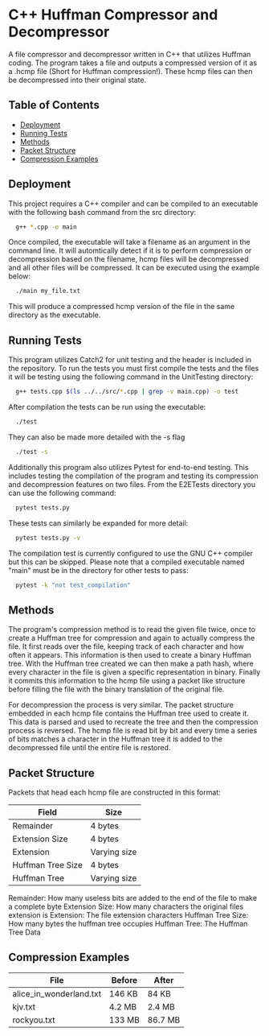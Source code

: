 # C++ Huffman Compressor and Decompressor

A file compressor and decompressor written in C++ that utilizes Huffman coding. The program takes a file and outputs a compressed version of it as a .hcmp file (Short for Huffman compression!). These hcmp files can then be decompressed into their original state.

## Table of Contents

- [Deployment](#deployment)
- [Running Tests](#running-tests)
- [Methods](#methods)
- [Packet Structure](#packet-structure)
- [Compression Examples](#compression-examples)

## Deployment

This project requires a C++ compiler and can be compiled to an executable with the following bash command from the src directory:

```bash
  g++ *.cpp -o main
```

Once compiled, the executable will take a filename as an argument in the command line. It will automtically detect if it is to perform compression or decompression based on the filename, hcmp files will be decompressed and all other files will be compressed. It can be executed using the example below:

```bash
  ./main my_file.txt
```

This will produce a compressed hcmp version of the file in the same directory as the executable.

## Running Tests

This program utilizes Catch2 for unit testing and the header is included in the repository. To run the tests you must first compile the tests and the files it will be testing using the following command in the UnitTesting directory:

```bash
  g++ tests.cpp $(ls ../../src/*.cpp | grep -v main.cpp) -o test
```

After compilation the tests can be run using the executable:

```bash
  ./test
```

They can also be made more detailed with the -s flag

```bash
  ./test -s
```

Additionally this program also utilizes Pytest for end-to-end testing. This includes testing the compilation of the program and testing its compression and decompression features on two files. From the E2ETests directory you can use the following command:

```bash
  pytest tests.py
```

These tests can similarly be expanded for more detail:

```bash
  pytest tests.py -v
```

The compilation test is currently configured to use the GNU C++ compiler but this can be skipped. Please note that a compiled executable named "main" must be in the directory for other tests to pass:

```bash
  pytest -k "not test_compilation"
```

## Methods

The program's compression method is to read the given file twice, once to create a Huffman tree for compression and again to actually compress the file. It first reads over the file, keeping track of each character and how often it appears. This information is then used to create a binary Huffman tree. With the Huffman tree created we can then make a path hash, where every character in the file is given a specific representation in binary. Finally it commits this information to the hcmp file using a packet like structure before filling the file with the binary translation of the original file.

For decompression the process is very similar. The packet structure embedded in each hcmp file contains the Huffman tree used to create it. This data is parsed and used to recreate the tree and then the compression process is reversed. The hcmp file is read bit by bit and every time a series of bits matches a character in the Huffman tree it is added to the decompressed file until the entire file is restored.

## Packet Structure

Packets that head each hcmp file are constructed in this format:

| Field             | Size         |
| ----------------- | ------------ |
| Remainder         | 4 bytes      |
| Extension Size    | 4 bytes      |
| Extension         | Varying size |
| Huffman Tree Size | 4 bytes      |
| Huffman Tree      | Varying size |

Remainder: How many useless bits are added to the end of the file to make a complete byte
Extension Size: How many characters the original files extension is
Extension: The file extension characters
Huffman Tree Size: How many bytes the huffman tree occupies
Huffman Tree: The Huffman Tree Data

## Compression Examples

| File                    | Before | After   |
| ----------------------- | ------ | ------- |
| alice_in_wonderland.txt | 146 KB | 84 KB   |
| kjv.txt                 | 4.2 MB | 2.4 MB  |
| rockyou.txt             | 133 MB | 86.7 MB |

